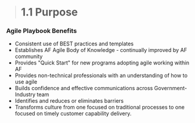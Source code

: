 > # **1.1** Purpose


### Agile Playbook Benefits 

- Consistent use of BEST practices and templates
- Establishes AF Agile Body of Knowledge - continually improved by AF community
- Provides "Quick Start" for new programs adopting agile working within AF
- Provides non-technical professionals with an understanding of how to use agile 
- Builds confidence and effective communications across Government-Industry team 
- Identifies and reduces or eliminates barriers 
- Transforms culture from one focused on traditional processes to one focused on timely customer capability delivery. 